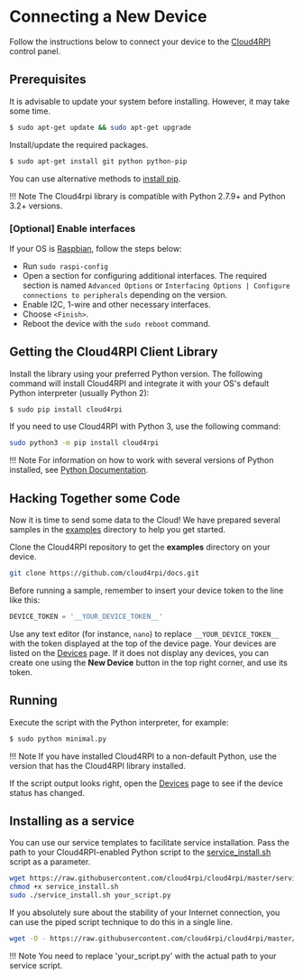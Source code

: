 # Connecting a New Device

Follow the instructions below to connect your device to the [Cloud4RPI](https://cloud4rpi.io) control panel.

## Prerequisites

It is advisable to update your system before installing. However, it may take some time.

``` bash
$ sudo apt-get update && sudo apt-get upgrade
```

Install/update the required packages.

``` bash
$ sudo apt-get install git python python-pip
```

You can use alternative methods to [install pip](https://pip.pypa.io/en/stable/installing.html).

!!! Note
    The Cloud4rpi library is compatible with Python 2.7.9+ and Python 3.2+ versions.


### [Optional] Enable interfaces
If your OS is [Raspbian](https://www.raspberrypi.org/downloads/raspbian/), follow the steps below:

- Run `sudo raspi-config`
- Open a section for configuring additional interfaces. The required section is named `Advanced Options` or `Interfacing Options | Configure connections to peripherals` depending on the version.
- Enable I2C, 1-wire and other necessary interfaces.
- Choose `<Finish>`.
- Reboot the device with the `sudo reboot` command.


## Getting the Cloud4RPI Client Library

Install the library using your preferred Python version. The following command will install Cloud4RPI and integrate it with your OS's default Python interpreter (usually Python 2):

``` bash
$ sudo pip install cloud4rpi
```

If you need to use Cloud4RPI with Python 3, use the following command:

``` bash
sudo python3 -m pip install cloud4rpi
```

!!! Note
    For information on how to work with several versions of Python installed, see [Python Documentation](https://docs.python.org/3/installing/).

## Hacking Together some Code

Now it is time to send some data to the Cloud! We have prepared several samples in the [examples](https://github.com/cloud4rpi/cloud4rpi/tree/master/examples) directory to help you get started.

Clone the Cloud4RPI repository to get the **examples** directory on your device.

``` bash
git clone https://github.com/cloud4rpi/docs.git
```

Before running a sample, remember to insert your device token to the line like this:

``` python
DEVICE_TOKEN = '__YOUR_DEVICE_TOKEN__'
```

Use any text editor (for instance, `nano`) to replace `__YOUR_DEVICE_TOKEN__` with the token displayed at the top of the device page. Your devices are listed on the [Devices](https://cloud4rpi.io/devices) page. If it does not display any devices, you can create one using the **New Device** button in the top right corner, and use its token.


## Running

Execute the script with the Python interpreter, for example:

``` bash
$ sudo python minimal.py
```

!!! Note
    If you have installed Cloud4RPI to a non-default Python, use the version that has the Cloud4RPI library installed.

If the script output looks right, open the [Devices](https://cloud4rpi.io/devices) page to see if the device status has changed.


## Installing as a service

You can use our service templates to facilitate service installation. Pass the path to your Cloud4RPI-enabled Python script to the [service_install.sh](https://github.com/cloud4rpi/cloud4rpi/blob/master/service_install.sh) script as a parameter. 

``` bash
wget https://raw.githubusercontent.com/cloud4rpi/cloud4rpi/master/service_install.sh
chmod +x service_install.sh
sudo ./service_install.sh your_script.py
```

If you absolutely sure about the stability of your Internet connection, you can use the piped script technique to do this in a single line.

``` bash
wget -O - https://raw.githubusercontent.com/cloud4rpi/cloud4rpi/master/service_install.sh | sudo bash -s your_script.py
```

!!! Note
    You need to replace 'your_script.py' with the actual path to your service script.
